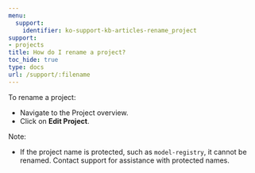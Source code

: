 ```yaml
---
menu:
  support:
    identifier: ko-support-kb-articles-rename_project
support:
- projects
title: How do I rename a project?
toc_hide: true
type: docs
url: /support/:filename
---
```


To rename a project:

- Navigate to the Project overview.
- Click on **Edit Project**.

Note:

- If the project name is protected, such as `model-registry`, it cannot be renamed. Contact support for assistance with protected names.